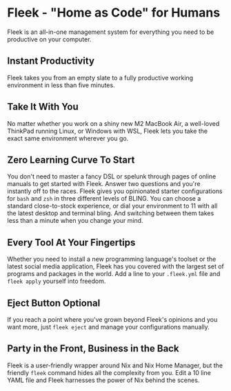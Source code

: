 # Fleek - "Home as Code" for Humans

Fleek is an all-in-one management system for everything you need to be productive on your computer.

## Instant Productivity

Fleek takes you from an empty slate to a fully productive working environment in less than five minutes. 

## Take It With You

No matter whether you work on a shiny new M2 MacBook Air, a well-loved ThinkPad running Linux, or Windows with WSL, Fleek lets you take the exact same environment wherever you go.

## Zero Learning Curve To Start

You don't need to master a fancy DSL or spelunk through pages of online manuals to get started with Fleek. Answer two questions and you're instantly off to the races. Fleek gives you opinionated starter configurations for `bash` and `zsh` in three different levels of BLING. You can choose a standard close-to-stock experience, or dial your environment to 11 with all the latest desktop and terminal bling. And switching between them takes less than a minute when you change your mind.

## Every Tool At Your Fingertips

Whether you need to install a new programming language's toolset or the latest social media application, Fleek has you covered with the largest set of programs and packages in the world. Add a line to your `.fleek.yml` file and `fleek apply` yourself into freedom.

## Eject Button Optional

If you reach a point where you've grown beyond Fleek's opinions and you want more, just `fleek eject` and manage your configurations manually.

## Party in the Front, Business in the Back

Fleek is a user-friendly wrapper around Nix and Nix Home Manager, but the friendly `fleek` command hides all the complexity from you. Edit a 10 line YAML file and Fleek harnesses the power of Nix behind the scenes. 
